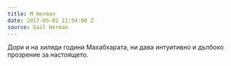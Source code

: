 ```yaml
---
title: M Herman
date: 2017-05-02 11:54:00 Z
source: Gail Herman
---
```


Дори и на хиляди години Махабхарата, ни дава интуитивно и дълбоко прозрение за настоящето.